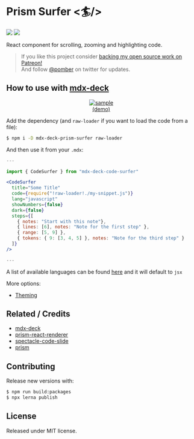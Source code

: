 # Prism Surfer <🏄/>

![](https://flat.badgen.net/npm/v/code-surfer) ![](https://flat.badgen.net/travis/pomber/code-surfer)

React component for scrolling, zooming and highlighting code.

> If you like this project consider [backing my open source work on Patreon!](https://patreon.com/pomber)  
> And follow [@pomber](https://twitter.com/pomber) on twitter for updates.

## How to use with [mdx-deck](https://github.com/jxnblk/mdx-deck)

<div align="center">
<a href="https://code-surfer.netlify.com/sample/">
<img alt="sample" src="https://raw.githubusercontent.com/pomber/code-surfer/master/other/sample.gif" />
</a>
<div><a href="https://code-surfer.netlify.com/sample/">(demo)</a></div>
</div>

Add the dependency (and `raw-loader` if you want to load the code from a file):

```bash
$ npm i -D mdx-deck-prism-surfer raw-loader
```

And then use it from your `.mdx`:

```jsx
---

import { CodeSurfer } from "mdx-deck-code-surfer"

<CodeSurfer
  title="Some Title"
  code={require("!raw-loader!./my-snippet.js")}
  lang="javascript"
  showNumbers={false}
  dark={false}
  steps={[
    { notes: "Start with this note"},
    { lines: [6], notes: "Note for the first step" },
    { range: [5, 9] },
    { tokens: { 9: [3, 4, 5] }, notes: "Note for the third step" }
  ]}
/>

---
```

A list of available languages can be found [here](https://github.com/FormidableLabs/prism-react-renderer/blob/master/src/vendor/prism/includeLangs.js) and it will default to `jsx`

More options:

- [Theming](https://code-surfer.netlify.com/theming/)

## Related / Credits

- [mdx-deck](https://github.com/jxnblk/mdx-deck)
- [prism-react-renderer](https://github.com/FormidableLabs/prism-react-renderer)
- [spectacle-code-slide](https://github.com/jamiebuilds/spectacle-code-slide)
- [prism](https://github.com/PrismJS/prism)

## Contributing

Release new versions with:

```bash
$ npm run build:packages
$ npx lerna publish
```

## License

Released under MIT license.
